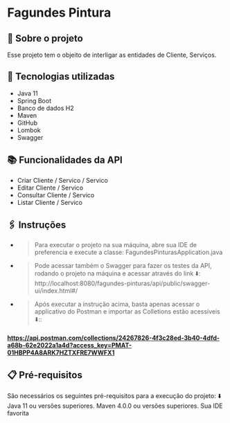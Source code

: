 # Fagundes Pintura
## 📝 Sobre o projeto
Esse projeto tem o objeito de interligar as entidades de Cliente, Serviços.


## 🔧 Tecnologias utilizadas
* Java 11 
* Spring Boot
* Banco de dados H2
* Maven
* GitHub
* Lombok
* Swagger


## 📚 Funcionalidades da API
* Criar Cliente / Servico / Servico
* Editar Cliente / Servico 
* Consultar Cliente / Servico 
* Listar Cliente / Servico 

## 🖇️ Instruções
* > Para executar o projeto na sua máquina, abre sua IDE de preferencia e execute a classe: FagundesPinturasApplication.java 
* > Pode acessar também o Swagger para fazer os testes da API, rodando o projeto na máquina e acessar através do link ⬇️:
 http://localhost:8080/fagundes-pinturas/api/public/swagger-ui/index.html#/
* > Após executar a instrução acima, basta apenas acessar o applicativo do Postman e importar as Colletions estão acessíveis ⬇️::
#### https://api.postman.com/collections/24267826-4f3c28ed-3b40-4dfd-a68b-62e2022a1a4d?access_key=PMAT-01HBPP4A8ARK7HZTXFRE7WWFX1


## 📋 Pré-requisitos

São necessários os seguintes pré-requisitos para a execução do projeto: ⬇️
Java 11 ou versões superiores. Maven 4.0.0 ou versões superiores. Sua IDE favorita


